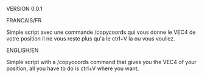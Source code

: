 VERSION 0.0.1

FRANCAIS/FR

Simple script avec une commande /copycoords qui vous donne le VEC4 de votre position il ne vous reste plus qu'a le ctrl+V la ou vous vouliez.

ENGLISH/EN

Simple script with a /copycoords command that gives you the VEC4 of your position, all you have to do is ctrl+V where you want.
